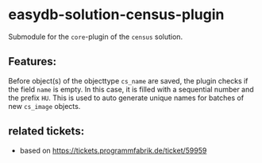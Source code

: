 # easydb-solution-census-plugin

Submodule for the `core`-plugin of the `census` solution.

## Features:

Before object(s) of the objecttype `cs_name` are saved, the plugin checks if the field `name` is empty. In this case, it is filled with a sequential number and the prefix `HU`. This is used to auto generate unique names for batches of new `cs_image` objects.

## related tickets:

- based on https://tickets.programmfabrik.de/ticket/59959
